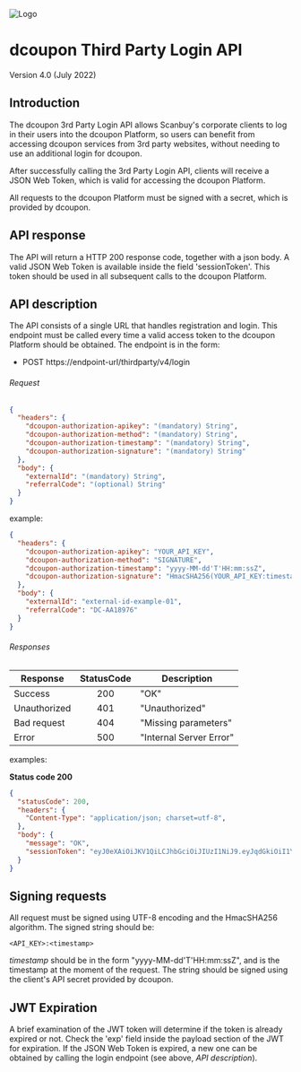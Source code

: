 ![Logo](https://s3.amazonaws.com/dcoupon.com/sdk/docs/dcouponLogo.png)

# dcoupon Third Party Login API

Version 4.0 (July 2022)


## Introduction

The dcoupon 3rd Party Login API allows Scanbuy's corporate clients to log in their users into the dcoupon Platform, so users can benefit from accessing dcoupon services from 3rd party websites, without needing to use an additional login for dcoupon.

After successfully calling the 3rd Party Login API, clients will receive a JSON Web Token, which is valid for accessing the dcoupon Platform.

All requests to the dcoupon Platform must be signed with a secret, which is provided by dcoupon.

## API response

The API will return a HTTP 200 response code, together with a json body.
A valid JSON Web Token is available inside the field 'sessionToken'. This token should be used in all subsequent calls to the dcoupon Platform.

## API description

The API consists of a single URL that handles registration and login. This endpoint must be called every time a valid access token to the dcoupon Platform should be obtained.
The endpoint is in the form:

+ POST https://endpoint-url/thirdparty/v4/login

###### Request

```json
{
  "headers": {
    "dcoupon-authorization-apikey": "(mandatory) String",
    "dcoupon-authorization-method": "(mandatory) String",
    "dcoupon-authorization-timestamp": "(mandatory) String",
    "dcoupon-authorization-signature": "(mandatory) String"
  },
  "body": {
    "externalId": "(mandatory) String",
    "referralCode": "(optional) String"
  }
}
```

example:

```json
{
  "headers": {
    "dcoupon-authorization-apikey": "YOUR_API_KEY",
    "dcoupon-authorization-method": "SIGNATURE",
    "dcoupon-authorization-timestamp": "yyyy-MM-dd'T'HH:mm:ssZ",
    "dcoupon-authorization-signature": "HmacSHA256(YOUR_API_KEY:timestamp, YOUR_SECRET_KEY)"
  },
  "body": {
    "externalId": "external-id-example-01",
    "referralCode": "DC-AA18976"
  }
}
```

###### Responses

| Response     | StatusCode | Description                                    |
| ------------ | :--------: | ---------------------------------------------- |
| Success      |    200     | "OK"                                           |
| Unauthorized |    401     | "Unauthorized"                                 |
| Bad request  |    404     | "Missing parameters"                           |
| Error        |    500     | "Internal Server Error"                        |

examples:

**Status code 200**

```json
{
  "statusCode": 200,
  "headers": {
    "Content-Type": "application/json; charset=utf-8",
  },
  "body": {
    "message": "OK",
    "sessionToken": "eyJ0eXAiOiJKV1QiLCJhbGciOiJIUzI1NiJ9.eyJqdGkiOiI1Yjk0MjVkMC01YWZjLTQ2YmMtYmI5Ni0zYjIwMzAwNTNiOWEiLCJpc3MiOiJkY291cG9uLmNvbSIsImlhdCI6MTYyNTU2NDY0MiwiZXhwIjoxNjU3MTAwNjQyLCJzdWIiOjcyNywiY2xpZW50QXBpS2V5IjoieDN2eXI4aWNuMDgxbWxycnIwcm4iLCJleHRlcm5hbElkIjoiZmx1dHRlci1leGFtcGxlLWV4dGVybmFsSWQiLCJsdCI6WyI2MGI4NTBlNjNkNDY3ZjliMjIwNTQwZTM3ZDUyYWU2MSIsImEyYzcwNmMzYzRjMTNiNzlmMzFiNGI3YWVmN2YxYmIzIl0sImVtYWlsIjoiUUlxVFF3V1gyUXk4blczNlhRSTNzclpvTkdiRERTUDBmcVNyUVM5RTFQckR1TC9PYmM2dHpzM2lqWVZIdWZiYiJ9.woQMXwByx32YQyWIOu-avx84n_FHSoLFPA4OIXx1sc8"
  }
}
```


## Signing requests

All request must be signed using UTF-8 encoding and the HmacSHA256 algorithm. The signed string should be:
```
<API_KEY>:<timestamp>
```

_timestamp_ should be in the form "yyyy-MM-dd'T'HH:mm:ssZ", and is the timestamp at the moment of the request.
The string should be signed using the client's API secret provided by dcoupon.


## JWT Expiration

A brief examination of the JWT token will determine if the token is already expired or not. Check the 'exp' field inside the payload section of the JWT for expiration. If the JSON Web Token is expired, a new one can be obtained by calling the login endpoint (see above, _API description_).

